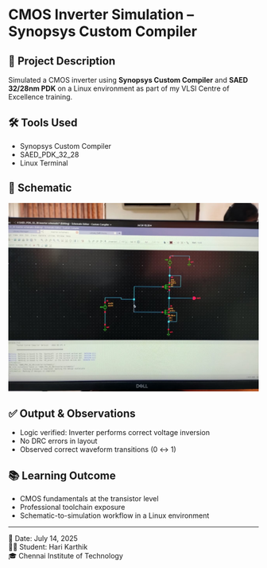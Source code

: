 # CMOS Inverter Simulation – Synopsys Custom Compiler

## 🧠 Project Description
Simulated a CMOS inverter using **Synopsys Custom Compiler** and **SAED 32/28nm PDK** on a Linux environment as part of my VLSI Centre of Excellence training.

## 🛠️ Tools Used
- Synopsys Custom Compiler
- SAED_PDK_32_28
- Linux Terminal

## 📸 Schematic
![CMOS Inverter Schematic](inverter_schematic.jpg)

## ✅ Output & Observations
- Logic verified: Inverter performs correct voltage inversion
- No DRC errors in layout
- Observed correct waveform transitions (0 ↔ 1)

## 📚 Learning Outcome
- CMOS fundamentals at the transistor level
- Professional toolchain exposure
- Schematic-to-simulation workflow in a Linux environment

---

📅 Date: July 14, 2025  
👨‍🎓 Student: Hari Karthik  
🎓 Chennai Institute of Technology

